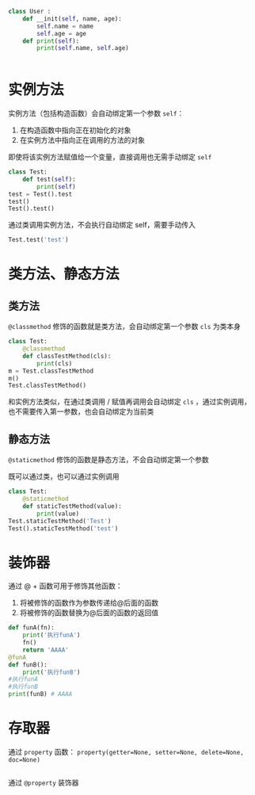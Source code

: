 ```python
class User : 
    def __init(self, name, age):
        self.name = name
        self.age = age
    def print(self):
        print(self.name, self.age)
    
```

# 实例方法

实例方法（包括构造函数）会自动绑定第一个参数 `self`：

1. 在构造函数中指向正在初始化的对象
2. 在实例方法中指向正在调用的方法的对象

即使将该实例方法赋值给一个变量，直接调用也无需手动绑定 `self`

```python
class Test: 
    def test(self):
        print(self)
test = Test().test
test()
Test().test()
```

通过类调用实例方法，不会执行自动绑定 self，需要手动传入

```python
Test.test('test')
```

# 类方法、静态方法

## 类方法

`@classmethod` 修饰的函数就是类方法，会自动绑定第一个参数 `cls` 为类本身

```python
class Test:
    @classmethod
    def classTestMethod(cls):
        print(cls)
m = Test.classTestMethod
m()
Test.classTestMethod()
```

和实例方法类似，在通过类调用 / 赋值再调用会自动绑定 `cls` ，通过实例调用，也不需要传入第一参数，也会自动绑定为当前类

## 静态方法

`@staticmethod` 修饰的函数是静态方法，不会自动绑定第一个参数

既可以通过类，也可以通过实例调用

```python
class Test:
    @staticmethod
    def staticTestMethod(value):
        print(value)
Test.staticTestMethod('Test')
Test().staticTestMethod('test')
```

# 装饰器

通过 @ + 函数可用于修饰其他函数：

1. 将被修饰的函数作为参数传递给@后面的函数
2. 将被修饰的函数替换为@后面的函数的返回值

```python
def funA(fn):
    print('执行funA')
    fn()
    return 'AAAA'
@funA
def funB():
    print('执行funB')
#执行funA
#执行funB
print(funB) # AAAA
```

# 存取器

通过 `property` 函数： `property(getter=None, setter=None, delete=None, doc=None)`

```python

```

通过 `@property` 装饰器

```python

```

